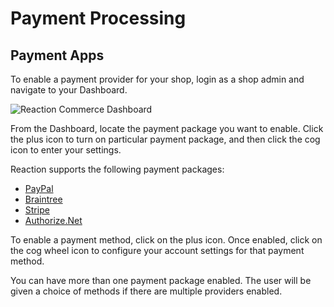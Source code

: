 # Payment Processing

## Payment Apps

To enable a payment provider for your shop, login as a shop admin and navigate to your Dashboard.

![](/assets/admin-dashboard-navigation.png "Reaction Commerce Dashboard")

From the Dashboard, locate the payment package you want to enable. Click the plus icon to turn on particular payment package, and then click the cog icon to enter your settings.

Reaction supports the following payment packages:

- [PayPal](https://github.com/reactioncommerce/reaction-paypal)
- [Braintree](https://github.com/reactioncommerce/reaction-braintree)
- [Stripe](https://github.com/reactioncommerce/reaction-stripe)
- [Authorize.Net](https://github.com/taylorsmithgg/reaction-auth-net)

To enable a payment method, click on the plus icon. Once enabled, click on the cog wheel icon to configure your account settings for that payment method.

You can have more than one payment package enabled. The user will be given a choice of methods if there are multiple providers enabled.
